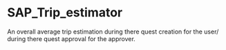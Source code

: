 # SAP_Trip_estimator
An overall average trip estimation during there quest creation for the user/ during there quest approval for the approver. 
